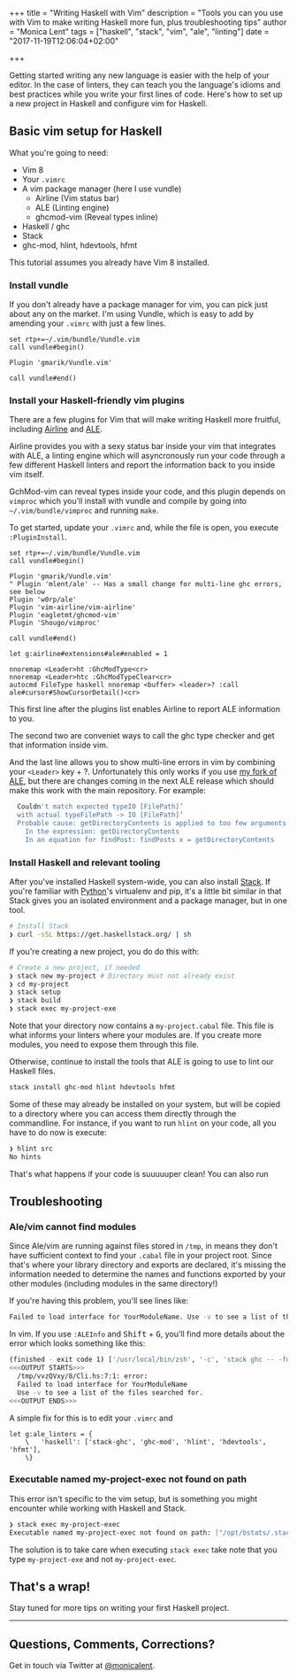 +++
title = "Writing Haskell with Vim"
description = "Tools you can you use with Vim to make writing Haskell more fun, plus troubleshooting tips"
author = "Monica Lent"
tags = ["haskell", "stack", "vim", "ale", "linting"]
date = "2017-11-19T12:06:04+02:00"

+++

Getting started writing any new language is easier with the help of your editor.
In the case of linters, they can teach you the language's idioms and best
practices while you write your first lines of code. Here's how to set up
a new project in Haskell and configure vim for Haskell.

## Basic vim setup for Haskell

What you're going to need:

- Vim 8
- Your `.vimrc`
- A vim package manager (here I use vundle)
  - Airline (Vim status bar)
  - ALE (Linting engine)
  - ghcmod-vim (Reveal types inline)
- Haskell / ghc
- Stack
- ghc-mod, hlint, hdevtools, hfmt

This tutorial assumes you already have Vim 8 installed.

### Install vundle

If you don't already have a package manager for vim, you can pick
just about any on the market. I'm using Vundle, which is easy to add
by amending your `.vimrc` with just a few lines.

```vim
set rtp+=~/.vim/bundle/Vundle.vim
call vundle#begin()

Plugin 'gmarik/Vundle.vim'

call vundle#end()
```

### Install your Haskell-friendly vim plugins

There are a few plugins for Vim that will make writing Haskell more fruitful,
including [Airline](https://github.com/vim-airline/vim-airline) and
[ALE](https://github.com/w0rp/ale).

Airline provides you with a sexy status bar inside your vim that integrates
with ALE, a linting engine which will asyncronously run your code through
a few different Haskell linters and report the information back to you
inside vim itself.

GchMod-vim can reveal types inside your code, and this plugin depends
on `vimproc` which you'll install with vundle and compile by
going into `~/.vim/bundle/vimproc` and running `make`.

To get started, update your `.vimrc` and, while the file is open, you execute
`:PluginInstall`.

```vim
set rtp+=~/.vim/bundle/Vundle.vim
call vundle#begin()

Plugin 'gmarik/Vundle.vim'
" Plugin 'mlent/ale' -- Has a small change for multi-line ghc errors, see below
Plugin 'w0rp/ale'
Plugin 'vim-airline/vim-airline'
Plugin 'eagletmt/ghcmod-vim'
Plugin 'Shougo/vimproc'

call vundle#end()

let g:airline#extensions#ale#enabled = 1

nnoremap <Leader>ht :GhcModType<cr>
nnoremap <Leader>htc :GhcModTypeClear<cr>
autocmd FileType haskell nnoremap <buffer> <leader>? :call ale#cursor#ShowCursorDetail()<cr>
```

This first line after the plugins list enables Airline to report ALE
information to you.

The second two are conveniet ways to call the ghc type checker and get that
information inside vim.

And the last line allows you to show multi-line errors in vim by combining
your `<Leader>` key + ?. Unfortunately this only works if you use [my
fork of ALE](https://github.com/mlent/ale), but there are changes coming
in the next ALE release which should make this work with the main repository.
For example:

```bash
  Couldn't match expected typeIO [FilePath]’
  with actual typeFilePath -> IO [FilePath]’
  Probable cause: getDirectoryContents is applied to too few arguments
    In the expression: getDirectoryContents
    In an equation for findPost: findPosts x = getDirectoryContents
```

### Install Haskell and relevant tooling

After you've installed Haskell system-wide, you can also install
[Stack](https://docs.haskellstack.org/en/stable/README/). If you're familiar
with [Python](/blog/tags/python/)'s virtualenv and pip, it's a little bit
similar in that Stack gives you an isolated environment and a package
manager, but in one tool.

```bash
# Install Stack
❯ curl -sSL https://get.haskellstack.org/ | sh
```

If you're creating a new project, you do do this with:

```bash
# Create a new project, if needed
❯ stack new my-project # Directory must not already exist
❯ cd my-project
❯ stack setup
❯ stack build
❯ stack exec my-project-exe
```

Note that your directory now contains a `my-project.cabal` file. This file
is what informs your linters where your modules are. If you create
more modules, you need to expose them through this file.

Otherwise, continue to install the tools that ALE is going to use
to lint our Haskell files.

```bash
stack install ghc-mod hlint hdevtools hfmt
```

Some of these may already be installed on your system, but will be copied
to a directory where you can access them directly through the commandline.
For instance, if you want to run `hlint` on your code, all you have to do
now is execute:

```bash
❯ hlint src 
No hints
```

That's what happens if your code is suuuuuper clean! You can also run

## Troubleshooting

### Ale/vim cannot find modules

Since Ale/vim are running against files stored in `/tmp`, in means they
don't have sufficient context to find your `.cabal` file in your project
root. Since that's where your library directory and exports are declared,
it's missing the information needed to determine the names and functions
exported by your other modules (including modules in the same directory!)

If you're having this problem, you'll see lines like:

```bash
Failed to load interface for YourModuleName. Use -v to see a list of the files searched for.
```

In vim. If you use `:ALEInfo` and <kbd>Shift</kbd> + <kbd>G</kbd>, you'll find
more details about the error which looks something like this:

```bash
(finished - exit code 1) ['/usr/local/bin/zsh', '-c', 'stack ghc -- -fno-code -v0 ''/tmp/vvzQVxy/8/Cli.hs''']
<<<OUTPUT STARTS>>>
  /tmp/vvzQVxy/8/Cli.hs:7:1: error:
  Failed to load interface for YourModuleName
  Use -v to see a list of the files searched for.
<<<OUTPUT ENDS>>>
```

A simple fix for this is to edit your `.vimrc` and 

```vim
let g:ale_linters = {
    \   'haskell': ['stack-ghc', 'ghc-mod', 'hlint', 'hdevtools', 'hfmt'],
    \}
```

### Executable named my-project-exec not found on path

This error isn't specific to the vim setup, but is something you might
encounter while working with Haskell and Stack.

```bash
❯ stack exec my-project-exec
Executable named my-project-exec not found on path: ["/opt/bstats/.stack-work/install/x86_64-osx/lts-9.10/8.0.2/bin","/private/var/root/.stack/snapshots/x86_64-osx/lts-9.10/8.0.2/bin","/private/var/root/.stack/programs/x86_64-osx/ghc-8.0.2/bin","/private/var/root/google-cloud-sdk/bin","/usr/local/bin","/usr/local/bin","/usr/bin","/bin","/usr/sbin","/sbin","/private/var/root/google-cloud-sdk/bin","/usr/local/opt/go/libexec/bin","/var/root/Go/bin","/usr/local/opt/go/libexec/bin","/private/var/root/.local/bin","/var/root/Go/bin"]
```

The solution is to take care when executing `stack exec` take note that you type `my-project-exe` and
not `my-project-exec`.

## That's a wrap!

Stay tuned for more tips on writing your first Haskell project.

* * *

## Questions, Comments, Corrections?

Get in touch via Twitter at [@monicalent](http://www.twitter.com/monicalent).
